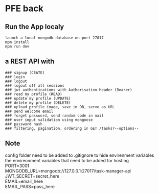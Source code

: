# PFE back

## Run the App localy
    launch a local mongodb database on port 27017  
    npm install  
    npm run dev

## a  REST API with
    ### signup (CEATE)
    ### login
    ### logout
    ### logout off all sessions
    ### jwt authentications with Authorisation header (Bearer)
    ### read my profile (READ)
    ### update my profile (UPDATE)
    ### delete my profile (DELETE)
    ### upload profile image, save in DB, serve as URL
    ### send welcome email
    ### forget password, send random code in mail
    ### user input validation using mongoose
    ### password hash
    ### filtering, pagination, ordering in GET /tasks?--options--
## Note
config folder need to be added to .gitignore to hide envirenment variables  
the envireonment variables that need to be added for hosting  
PORT=3001  
MONGODB_URL=mongodb://127.0.0.1:27017/task-manager-api  
JWT_SECRET=secret_here  
EMAIL=email_here  
EMAIL_PASS=pass_here  

